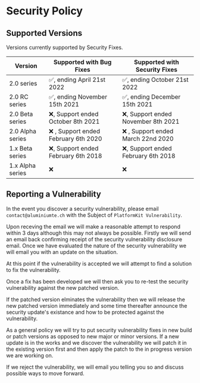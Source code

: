 # Security Policy

## Supported Versions

Versions currently supported by Security Fixes.

| Version | Supported with Bug Fixes | Supported with Security Fixes | 
|--| --|--|
| 2.0 series | :white_check_mark:, ending April 21st 2022 | :white_check_mark:, ending October 21st 2022 |
| 2.0 RC series | :white_check_mark:, ending November 15th 2021 | :white_check_mark:, ending December 15th 2021 |
| 2.0 Beta series | :x:, Support ended October 8th 2021 | :x:, Support ended November 8th 2021 |
| 2.0 Alpha series | :x: , Support ended February 6th 2020 | :x: , Support ended March 22nd 2020 |
| 1.x Beta series | :x:, Support ended February 6th 2018 | :x:, Support ended February 6th 2018 |
| 1.x Alpha series   | :x: | :x: |

## Reporting a Vulnerability

In the event you discover a security vulnerability, please email ``contact@aluminiumte.ch`` with the Subject of ``PlatformKit Vulnerability``.

Upon receving the email we will make a reasonable attempt to respond within 3 days although this may not always be possible. Firstly we will send an email back confirming receipt of the security vulnerability disclosure email.
Once we have evaluated the nature of the security vulnerability we will email you with an update on the situation.

At this point if the vulnerability is accepted we will attempt to find a solution to fix the vulnerability. 

Once a fix has been developed we will then ask you to re-test the security vulnerability against the new patched version.

If the patched version elminates the vulnerability then we will release the new patched version immediately and some time thereafter announce the security update's existance and how to be protected against the vulnerability.

As a general policy we will try to put security vulnerability fixes in new build or patch versions as opposed to new major or minor versions.
If a new update is in the works and we discover the vulnerability we will patch it in the existing version first and then apply the patch to the in progress version we are working on.

If we reject the vulnerability, we will email you telling you so and discuss possible ways to move forward.
